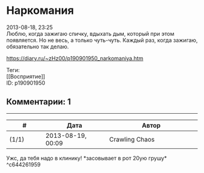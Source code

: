 Наркомания
==========

  
2013-08-18, 23:25  
 Люблю, когда зажигаю спичку, вдыхать дым, который при этом появляется. Но не весь, а только чуть-чуть. Каждый раз, когда зажигаю, обязательно так делаю.   
  
<https://diary.ru/~zHz00/p190901950_narkomaniya.htm>  
  
Теги:  
[[Восприятие]]  
ID: p190901950  


Комментарии: 1
--------------

  


---



|         #         |              Дата              |                     Автор                     |           ID           |
| --- | --- | --- | --- |
| (1/1) | 2013-08-19, 00:09 | Crawling Chaos | c644261959 |

  
 Ужс, да тебя надо в клинику! \*засовывает в рот 20ую грушу\*   
 ^c644261959